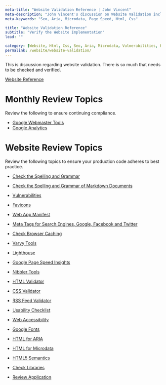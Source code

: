 ```yaml
---
meta-title: "Website Validation Reference | John Vincent"
meta-description: "John Vincent's discussion on Website Validation including Seo, Aria, Microdata, Page Speed, Html Semantics, Css"
meta-keywords: "Seo, Aria, Microdata, Page Speed, Html, Css"

title: "Website Validation Reference"
subtitle: "Verify the Website Implementation"
lead: ""

category: [Website, Html, Css, Seo, Aria, Microdata, Vulnerabilities, Page Speed]
permalink: /website/website-validation/
---
```


This is discussion regarding website validation. There is so much that needs to be checked and verified.

<!-- end -->

[Website Reference](/website/website-reference/)

# Monthly Review Topics

Review the following to ensure continuing compliance.

* [Google Webmaster Tools](/website/website-reference/#Google-Webmaster-Tools)
* [Google Analytics](/website/website-reference/#Google-Analytics)

# Website Review Topics

Review the following topics to ensure your production code adheres to best practice.

* [Check the Spelling and Grammar](/website/website-reference/#Spelling-Grammar)
* [Check the Spelling and Grammar of Markdown Documents](/website/website-reference/#Spelling-Grammar-Markdown)

* [Vulnerabilities](/website/website-reference/#Vulnerabilities)

* [Favicons](/website/website-reference/#Favicons)
* [Web App Manifest](/website/website-reference/#Web-App-Manifest)

* [Meta Tags for Search Engines, Google, Facebook and Twitter](/website/website-reference/#Meta-Tags)

* [Check Browser Caching](/website/website-reference/#Browser-Caching)
* [Varvy Tools](/website/website-reference/#Varvy-Tools)

* [Lighthouse](/website/website-reference/#Lighthouse)

* [Google Page Speed Insights](/website/website-reference/#Google-Page-Speed-Insights)
* [Nibbler Tools](/website/website-reference/#Nibbler-Tools)

* [HTML Validator](/website/website-reference/#HTML-Validator)
* [CSS Validator](/website/website-reference/#CSS-Validator)

* [RSS Feed Validator](/website/website-reference/#RSS-Feed-Validator)
* [Usability Checklist](/website/website-reference/#Usability-Checklist)

* [Web Accessibility](/website/website-reference/#Web-Accessibility)

* [Google Fonts](/website/website-reference/#Google-Fonts)
* [HTML for ARIA](/website/website-reference/#ARIA)
* [HTML for Microdata](/website/website-reference/#Microdata)
* [HTML5 Semantics](/website/website-reference/#HTML5-Semantics)

* [Check Libraries](/website/website-reference/#Check-Libraries)
* [Review Application](/website/website-reference/#Review-Application)

